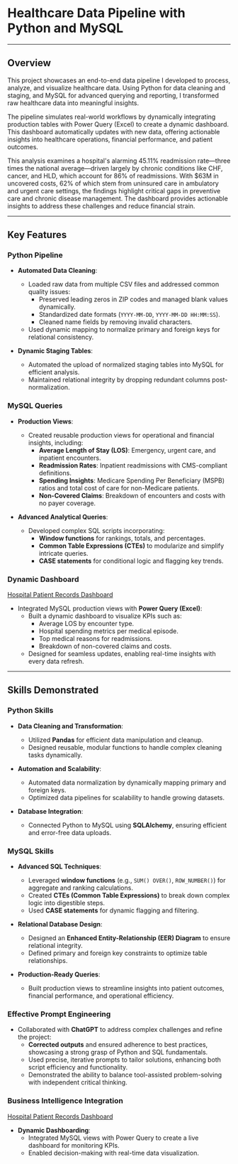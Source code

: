 # **Healthcare Data Pipeline with Python and MySQL**

---

## **Overview**

This project showcases an end-to-end data pipeline I developed to process, analyze, and visualize healthcare data. Using Python for data cleaning and staging, and MySQL for advanced querying and reporting, I transformed raw healthcare data into meaningful insights.

The pipeline simulates real-world workflows by dynamically integrating production tables with Power Query (Excel) to create a dynamic dashboard. This dashboard automatically updates with new data, offering actionable insights into healthcare operations, financial performance, and patient outcomes.

This analysis examines a hospital's alarming 45.11% readmission rate—three times the national average—driven largely by chronic conditions like CHF, cancer, and HLD, which account for 86% of readmissions. With $63M in uncovered costs, 62% of which stem from uninsured care in ambulatory and urgent care settings, the findings highlight critical gaps in preventive care and chronic disease management. The dashboard provides actionable insights to address these challenges and reduce financial strain.

---

## **Key Features**

### **Python Pipeline**
- **Automated Data Cleaning**:
  - Loaded raw data from multiple CSV files and addressed common quality issues:
    - Preserved leading zeros in ZIP codes and managed blank values dynamically.
    - Standardized date formats (`YYYY-MM-DD`, `YYYY-MM-DD HH:MM:SS`).
    - Cleaned name fields by removing invalid characters.
  - Used dynamic mapping to normalize primary and foreign keys for relational consistency.

- **Dynamic Staging Tables**:
  - Automated the upload of normalized staging tables into MySQL for efficient analysis.
  - Maintained relational integrity by dropping redundant columns post-normalization.

### **MySQL Queries**
- **Production Views**:
  - Created reusable production views for operational and financial insights, including:
    - **Average Length of Stay (LOS)**: Emergency, urgent care, and inpatient encounters.
    - **Readmission Rates**: Inpatient readmissions with CMS-compliant definitions.
    - **Spending Insights**: Medicare Spending Per Beneficiary (MSPB) ratios and total cost of care for non-Medicare patients.
    - **Non-Covered Claims**: Breakdown of encounters and costs with no payer coverage.

- **Advanced Analytical Queries**:
  - Developed complex SQL scripts incorporating:
    - **Window functions** for rankings, totals, and percentages.
    - **Common Table Expressions (CTEs)** to modularize and simplify intricate queries.
    - **CASE statements** for conditional logic and flagging key trends.

### **Dynamic Dashboard**
[Hospital Patient Records Dashboard](https://1drv.ms/x/c/70cd84e1433785ef/EUt9L2Lk1XFAt9IdHCCzQaUBkeq9eiqMu2Fat3iB4FjXbA?e=EiqkZF) 
- Integrated MySQL production views with **Power Query (Excel)**:
  - Built a dynamic dashboard to visualize KPIs such as:
    - Average LOS by encounter type.
    - Hospital spending metrics per medical episode.
    - Top medical reasons for readmissions.
    - Breakdown of non-covered claims and costs.
  - Designed for seamless updates, enabling real-time insights with every data refresh.

---

## **Skills Demonstrated**

### **Python Skills**
- **Data Cleaning and Transformation**:
  - Utilized **Pandas** for efficient data manipulation and cleanup.
  - Designed reusable, modular functions to handle complex cleaning tasks dynamically.

- **Automation and Scalability**:
  - Automated data normalization by dynamically mapping primary and foreign keys.
  - Optimized data pipelines for scalability to handle growing datasets.

- **Database Integration**:
  - Connected Python to MySQL using **SQLAlchemy**, ensuring efficient and error-free data uploads.

### **MySQL Skills**
- **Advanced SQL Techniques**:
  - Leveraged **window functions** (e.g., `SUM() OVER()`, `ROW_NUMBER()`) for aggregate and ranking calculations.
  - Created **CTEs (Common Table Expressions)** to break down complex logic into digestible steps.
  - Used **CASE statements** for dynamic flagging and filtering.

- **Relational Database Design**:
  - Designed an **Enhanced Entity-Relationship (EER) Diagram** to ensure relational integrity.
  - Defined primary and foreign key constraints to optimize table relationships.

- **Production-Ready Queries**:
  - Built production views to streamline insights into patient outcomes, financial performance, and operational efficiency.

### **Effective Prompt Engineering**
- Collaborated with **ChatGPT** to address complex challenges and refine the project:
  - **Corrected outputs** and ensured adherence to best practices, showcasing a strong grasp of Python and SQL fundamentals.
  - Used precise, iterative prompts to tailor solutions, enhancing both script efficiency and functionality.
  - Demonstrated the ability to balance tool-assisted problem-solving with independent critical thinking.

### **Business Intelligence Integration**
[Hospital Patient Records Dashboard](https://1drv.ms/x/c/70cd84e1433785ef/EUt9L2Lk1XFAt9IdHCCzQaUBkeq9eiqMu2Fat3iB4FjXbA?e=EiqkZF)
- **Dynamic Dashboarding**:
  - Integrated MySQL views with Power Query to create a live dashboard for monitoring KPIs.
  - Enabled decision-making with real-time data visualization.

